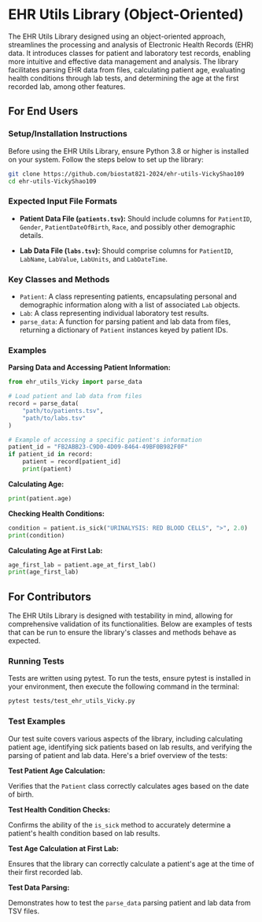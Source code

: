 # EHR Utils Library (Object-Oriented)

The EHR Utils Library designed using an object-oriented approach, streamlines the processing and analysis of Electronic Health Records (EHR) data. It introduces classes for patient and laboratory test records, enabling more intuitive and effective data management and analysis. The library facilitates parsing EHR data from files, calculating patient age, evaluating health conditions through lab tests, and determining the age at the first recorded lab, among other features.

## For End Users

### Setup/Installation Instructions

Before using the EHR Utils Library, ensure Python 3.8 or higher is installed on your system. Follow the steps below to set up the library:

```sh
git clone https://github.com/biostat821-2024/ehr-utils-VickyShao109
cd ehr-utils-VickyShao109
```

### Expected Input File Formats

- **Patient Data File (`patients.tsv`):** Should include columns for `PatientID`, `Gender`, `PatientDateOfBirth`, `Race`, and possibly other demographic details.

- **Lab Data File (`labs.tsv`):** Should comprise columns for `PatientID`, `LabName`, `LabValue`, `LabUnits`, and `LabDateTime`.

### Key Classes and Methods

- `Patient`: A class representing patients, encapsulating personal and demographic information along with a list of associated `Lab` objects.
- `Lab`: A class representing individual laboratory test results.
- `parse_data`: A function for parsing patient and lab data from files, returning a dictionary of `Patient` instances keyed by patient IDs.

### Examples

**Parsing Data and Accessing Patient Information:**

```python
from ehr_utils_Vicky import parse_data

# Load patient and lab data from files
record = parse_data(
    "path/to/patients.tsv",
    "path/to/labs.tsv"
)

# Example of accessing a specific patient's information
patient_id = "FB2ABB23-C9D0-4D09-8464-49BF0B982F0F"
if patient_id in record:
    patient = record[patient_id]
    print(patient)

```

**Calculating Age:**

```python
print(patient.age)
```

**Checking Health Conditions:**

```python
condition = patient.is_sick("URINALYSIS: RED BLOOD CELLS", ">", 2.0)
print(condition)
```

**Calculating Age at First Lab:**

```python
age_first_lab = patient.age_at_first_lab()
print(age_first_lab)
```

## For Contributors

The EHR Utils Library is designed with testability in mind, allowing for comprehensive validation of its functionalities. Below are examples of tests that can be run to ensure the library's classes and methods behave as expected.

### Running Tests

Tests are written using pytest. To run the tests, ensure pytest is installed in your environment, then execute the following command in the terminal:

```sh
pytest tests/test_ehr_utils_Vicky.py 
```

### Test Examples

Our test suite covers various aspects of the library, including calculating patient age, identifying sick patients based on lab results, and verifying the parsing of patient and lab data. Here's a brief overview of the tests:

**Test Patient Age Calculation:**

Verifies that the `Patient` class correctly calculates ages based on the date of birth.

**Test Health Condition Checks:**

Confirms the ability of the `is_sick` method to accurately determine a patient's health condition based on lab results.

**Test Age Calculation at First Lab:**

Ensures that the library can correctly calculate a patient's age at the time of their first recorded lab.

**Test Data Parsing:**

Demonstrates how to test the `parse_data` parsing patient and lab data from TSV files.